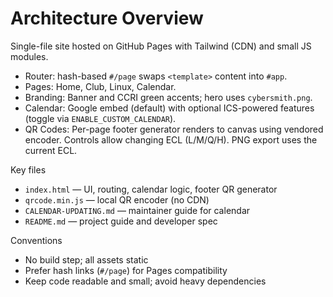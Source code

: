 # Architecture Overview

Single-file site hosted on GitHub Pages with Tailwind (CDN) and small JS modules.

- Router: hash-based `#/page` swaps `<template>` content into `#app`.
- Pages: Home, Club, Linux, Calendar.
- Branding: Banner and CCRI green accents; hero uses `cybersmith.png`.
- Calendar: Google embed (default) with optional ICS-powered features (toggle via `ENABLE_CUSTOM_CALENDAR`).
- QR Codes: Per-page footer generator renders to canvas using vendored encoder. Controls allow changing ECL (L/M/Q/H). PNG export uses the current ECL.

Key files
- `index.html` — UI, routing, calendar logic, footer QR generator
- `qrcode.min.js` — local QR encoder (no CDN)
- `CALENDAR-UPDATING.md` — maintainer guide for calendar
- `README.md` — project guide and developer spec

Conventions
- No build step; all assets static
- Prefer hash links (`#/page`) for Pages compatibility
- Keep code readable and small; avoid heavy dependencies
